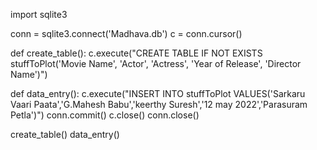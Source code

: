 import sqlite3

conn = sqlite3.connect('Madhava.db')
c = conn.cursor()

def create_table():
    c.execute("CREATE TABLE IF NOT EXISTS stuffToPlot('Movie Name', 'Actor', 'Actress', 'Year of Release', 'Director Name')")

def data_entry():
    c.execute("INSERT INTO stuffToPlot VALUES('Sarkaru Vaari Paata','G.Mahesh Babu','keerthy Suresh','12 may 2022','Parasuram Petla')")
    conn.commit()
    c.close()
    conn.close()
    
create_table()
data_entry()
